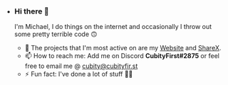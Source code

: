 - ### Hi there 👋

  I'm Michael, I do things on the internet and occasionally I throw out some pretty terrible code 🙃

  - 🔭 The projects that I'm most active on are my [Website](https://github.com/CubityFirst/cubityfir.st) and [ShareX](https://getsharex.com/).
  - 📫 How to reach me: Add me on Discord **CubityFirst#2875** or feel free to email me @ cubity@cubityfir.st
  - ⚡ Fun fact: I've done a lot of stuff 🤷‍♀️

  

